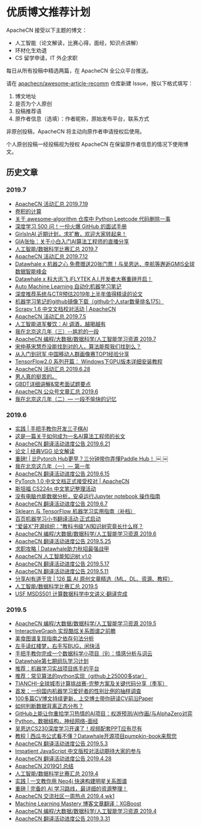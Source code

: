 # 优质博文推荐计划

ApacheCN 接受以下主题的博文：

+   人工智能（论文解读，比赛心得，面经，知识点讲解）
+   环材化生劝退
+   CS 留学申请，IT 外企求职

每日从所有投稿中精选两篇，在 ApacheCN 全公众平台推送。

请在 [apachecn/awesome-article-recomm](https://github.com/apachecn/awesome-article-recomm) 仓库新建 Issue，按以下格式填写：

1.  博文地址
1.  是否为个人原创
1.  投稿推荐语
1.  原作者信息（选填）：作者昵称，原始发布平台，联系方式

非原创投稿，ApacheCN 将主动向原作者申请授权后使用。

个人原创投稿一经投稿视为授权 ApacheCN 在保留原作者信息的情况下使用博文。

## 历史文章

### 2019.7

+   [ApacheCN 活动汇总 2019.7.19](http://mp.weixin.qq.com/s?__biz=MzU3Mzg3OTQxNw==&mid=2247483879&idx=1&sn=e1f1a7f59ba0e9f34f9451be8041c8d8&chksm=fd3ba4f1ca4c2de7f63dd4c6366e77d786483976101c4d1b78edd3c47699189b42ebb6a9bb25#rd)
+   [卷积的计算](http://mp.weixin.qq.com/s?__biz=MzU3Mzg3OTQxNw==&mid=2247483875&idx=1&sn=36143922fcc9f97a60c0d624feb9ccbe&chksm=fd3ba4f5ca4c2de30e6e232f3db9adda56964a41087d2ea32e53e936bdda473888c41a2386c9#rd)
+   [关于 awesome-algorithm 仓库中 Python Leetcode 代码删除一事](http://mp.weixin.qq.com/s?__biz=MzU3Mzg3OTQxNw==&mid=2247483871&idx=1&sn=f0d8e0c5a48739f2e39897a6d0590e82&chksm=fd3ba4c9ca4c2ddf1a094c08928fcfd1c6b5f0576e17e6e8d5615acacb589d89a73a4be3cb2d#rd)
+   [深度学习 500 问！一份火爆 GitHub 的面试手册](http://mp.weixin.qq.com/s?__biz=MzU3Mzg3OTQxNw==&mid=2247483867&idx=1&sn=9f5b0357c2e84d10b75d72f15e456b4f&chksm=fd3ba4cdca4c2ddb944b2445d075bd2fc953dc800fad3b4e7ae6750a4db033919142d330afff#rd)
+   [GirlsInAI 近期计划，求扩散，欢迎大家转起来！](http://mp.weixin.qq.com/s?__biz=MzU3Mzg3OTQxNw==&mid=2247483865&idx=1&sn=974bc47a8b612be7e130e98204c772e8&chksm=fd3ba4cfca4c2dd91aec88a2338aa0276964437ca0bd803d437779f89375e57e5645b5fd9c95#rd)
+   [GIA张怡：关于小白入门AI算法工程师的直播分享](http://mp.weixin.qq.com/s?__biz=MzU3Mzg3OTQxNw==&mid=2247483865&idx=2&sn=32483321358e5929cc7e379620176094&chksm=fd3ba4cfca4c2dd981c85aee7e171e32f7f77acd7e85ea8e76048b4761f360c1d3702a64c276#rd)
+   [人工智能/数据科学比赛汇总 2019.7](http://mp.weixin.qq.com/s?__biz=MzU3Mzg3OTQxNw==&mid=2247483860&idx=1&sn=49a53825af3ac2413fd7bb6bc8a2563a&chksm=fd3ba4c2ca4c2dd440946fe6218758a8a7e95ec03b828265140499e21f80fa57b7624c99a209#rd)
+   [ApacheCN 活动汇总 2019.7.12](http://mp.weixin.qq.com/s?__biz=MzU3Mzg3OTQxNw==&mid=2247483855&idx=1&sn=9a117dbd249d11064b36ea13561040f2&chksm=fd3ba4d9ca4c2dcfbbdc11b5f37b8accf043352fa58c4f77bcd25852648cbd10e64c55de5866#rd)
+   [Datawhale x 机器之心 免费赠送20张门票！与吴恩达、李航等邂逅GMIS全球数据智能峰会](http://mp.weixin.qq.com/s?__biz=MzU3Mzg3OTQxNw==&mid=2247483848&idx=1&sn=e14a6ab3315fbb85926ae464f05a9ec4&chksm=fd3ba4deca4c2dc8837f2fd30273151d086d22f92e07e42216911faaad8ff62bea1b6da84639#rd)
+   [Datawhale x 科大讯飞 iFLYTEK A.I.开发者大赛重磅开启！](http://mp.weixin.qq.com/s?__biz=MzU3Mzg3OTQxNw==&mid=2247483843&idx=1&sn=f4231d7b968b48ee8f680ae141be9cc9&chksm=fd3ba4d5ca4c2dc3a9e65275a7fef2c4b1187f450d8aed80339ba747bbd3839fe65a301a68d3#rd)
+   [Auto Machine Learning 自动化机器学习笔记](http://mp.weixin.qq.com/s?__biz=MzU3Mzg3OTQxNw==&mid=2247483843&idx=2&sn=9a058a68b2a62affb2768e4fd4ec74e6&chksm=fd3ba4d5ca4c2dc327930d7a8b9bd97ec30216cb87bb41c9d5c25ba0cd7475c262d708a2a7d1#rd)
+   [深度推荐系统与CTR预估2019年上半年值得精读的论文](http://mp.weixin.qq.com/s?__biz=MzU3Mzg3OTQxNw==&mid=2247483841&idx=1&sn=f8fa375eda1ea495842defebb64c8a7e&chksm=fd3ba4d7ca4c2dc1c0456f9ea3818b36db7e8636cfb540512632cd65226191c50ba6e9d498c3#rd)
+   [机器学习笔记的github镜像下载（github个人star数量排名175）](http://mp.weixin.qq.com/s?__biz=MzU3Mzg3OTQxNw==&mid=2247483841&idx=2&sn=9424c4f65f1cf9e6607caab6527543de&chksm=fd3ba4d7ca4c2dc1dfb90ac4f8127868442f2579886d2bf1683fb4d6697691adc0c9268180c0#rd)
+   [Scrapy 1.6 中文文档校对活动 | ApacheCN](http://mp.weixin.qq.com/s?__biz=MzU3Mzg3OTQxNw==&mid=2247483839&idx=1&sn=03361db122a7a8f77cd0f450a059579b&chksm=fd3ba4a9ca4c2dbf456c169930d9b904193d7a7a780b00d1bac26011f4157608596c4fd6f88e#rd)
+   [ApacheCN 活动汇总 2019.7.5](http://mp.weixin.qq.com/s?__biz=MzU3Mzg3OTQxNw==&mid=2247483835&idx=1&sn=4695d32b91f134f10289ebebf17ab06d&chksm=fd3ba4adca4c2dbb25dacdb5917809e8e630d5fb1656a38cc3d91b08ef495b03df81aad465e5#rd)
+   [人工智能进军餐饮：AI 调酒，越喝越有](http://mp.weixin.qq.com/s?__biz=MzU3Mzg3OTQxNw==&mid=2247483829&idx=1&sn=13b2c247ef81ae4e417a3ce4f1c23177&chksm=fd3ba4a3ca4c2db55bf5c81cf4bda774ec9ead51434646263e36cc588cea3b0a60dc97451b4c#rd)
+   [我在北京这几年（三）--尴尬的一段](http://mp.weixin.qq.com/s?__biz=MzU3Mzg3OTQxNw==&mid=2247483829&idx=2&sn=dd39f0edbca3c1250c6cb929ebd600ab&chksm=fd3ba4a3ca4c2db56c03f275ae984a5ff6cd39502139b1934fa614ee4d072e79a57216ba10d1#rd)
+   [ApacheCN 编程/大数据/数据科学/人工智能学习资源 2019.7](http://mp.weixin.qq.com/s?__biz=MzU3Mzg3OTQxNw==&mid=2247483835&idx=2&sn=2dd80a128d56544450cae850df21eeaf&chksm=fd3ba4adca4c2dbb4ac785a63f6e00db6d9302dd8ffd6300c73e11bc4c4ac9d8b575ad4f5db1#rd)
+   [宋仲基宋慧乔没能找到对的人，算法能帮我们找到么？](http://mp.weixin.qq.com/s?__biz=MzU3Mzg3OTQxNw==&mid=2247483822&idx=1&sn=c75cbc2540650e96442fda51c884a0d2&chksm=fd3ba4b8ca4c2dae7e5a8ef2a1b2e1fb53e79d5feebfd62bdc1e710787756ccd3b5f4977ca1b#rd)
+   [从入门到冠军 中国移动人群画像赛TOP1经验分享](http://mp.weixin.qq.com/s?__biz=MzU3Mzg3OTQxNw==&mid=2247483822&idx=2&sn=3adcde11ce99ccfe214a8042ba1f9641&chksm=fd3ba4b8ca4c2dae281130ad6ece04eebf508ccfc8961e6c04f9fae45706269285c904c9c0c5#rd)
+   [TensorFlow2.0 系列开篇： Windows下GPU版本详细安装教程](http://mp.weixin.qq.com/s?__biz=MzU3Mzg3OTQxNw==&mid=2247483822&idx=3&sn=b13adac6dab1c735a114371620b831c8&chksm=fd3ba4b8ca4c2dae7da81b04f83b2fa8704f3a3f7ac9e2c95b96030785387530f2814d3e3b66#rd)
+   [ApacheCN 活动汇总 2019.6.28](http://mp.weixin.qq.com/s?__biz=MzU3Mzg3OTQxNw==&mid=2247483820&idx=1&sn=77a1601ec9ab6c852cfdf1be3e70440d&chksm=fd3ba4baca4c2dac366a3566dbd63b9265eb15b5fc50e38a1220e1e003edbdac258c1b278d78#rd)
+   [男人真的挺苦的。](http://mp.weixin.qq.com/s?__biz=MzU3Mzg3OTQxNw==&mid=2247483820&idx=2&sn=f4551992403b70e8c6ac6191e968942e&chksm=fd3ba4baca4c2dacf7f597f6653adfc8ce2e2c57fc05ce5cfd88a0520ca5ebe4194a5b1495c3#rd)
+   [GBDT详细讲解&常考面试题要点](http://mp.weixin.qq.com/s?__biz=MzU3Mzg3OTQxNw==&mid=2247483820&idx=3&sn=60a6782cd2d6db5f633a292e03abd984&chksm=fd3ba4baca4c2daccce04edc10deb1af20ad6898ffa39c1c8a153a21d660bdfd314f821b676c#rd)
+   [ApacheCN 公众号文章汇总 2019.6](http://mp.weixin.qq.com/s?__biz=MzU3Mzg3OTQxNw==&mid=2247483814&idx=1&sn=3f5a2a552c77f9d446d918399d322d29&chksm=fd3ba4b0ca4c2da6ec1baaa41614781f36bbefff167d7fcc4351135a312fcf7df0c0043ef1c2#rd)
+   [我在北京这几年（二）— 一段不愉快的记忆](http://mp.weixin.qq.com/s?__biz=MzU3Mzg3OTQxNw==&mid=2247483814&idx=2&sn=ce3da43a2394541246495edaed457a0f&chksm=fd3ba4b0ca4c2da622d2ce41d68b513e43900f4ba5a75ffaea972d84c5690cf92d8a694f40bb#rd)

### 2019.6

+   [实践 | 手把手教你开发三子棋AI](http://mp.weixin.qq.com/s?__biz=MzU3Mzg3OTQxNw==&mid=2247483810&idx=1&sn=fe1f432063d5be942b240d973751a4df&chksm=fd3ba4b4ca4c2da289301e322beb599315af8524990dbac7eb1dfcd5dc650ee2e796f1daba4f#rd)
+   [这是一篇关于如何成为一名AI算法工程师的长文](http://mp.weixin.qq.com/s?__biz=MzU3Mzg3OTQxNw==&mid=2247483791&idx=1&sn=8563d3adddaf2bee230d1f0390ebf85f&chksm=fd3ba499ca4c2d8fd83c94dcc038926f770eabcdcc80a57d0da56521634e5eec18563c2f64e0#rd)
+   [ApacheCN 翻译活动进度公告 2019.6.21](http://mp.weixin.qq.com/s?__biz=MzU3Mzg3OTQxNw==&mid=2247483788&idx=1&sn=129f3d91562fcd95bab5e5d707281688&chksm=fd3ba49aca4c2d8c0044a1f41d594be1bfc0106ed9dce8344d26f69ef4a44e79e036d3d7c056#rd)
+   [论文 | 经典VGG 论文解读](http://mp.weixin.qq.com/s?__biz=MzU3Mzg3OTQxNw==&mid=2247483784&idx=1&sn=0b2c65b6083d92b41c5ab1dcd48354f3&chksm=fd3ba49eca4c2d8851bcd21fc3fe4d019f5daa68a1dbed13ac19ca22eefac5133a2c9ff9b59a#rd)
+   [重磅! | 比Pytorch Hub更早？三分钟带你弄懂Paddle Hub！ ￼ ￼](http://mp.weixin.qq.com/s?__biz=MzU3Mzg3OTQxNw==&mid=2247483776&idx=1&sn=7483bae6ebd4748bc9dd06c2fc8a22e1&chksm=fd3ba496ca4c2d80aa97110d54ab3f076be58ba09d2725f49cac59c8fbdd547dfd0f9bdc3730#rd)
+   [我在北京这几年（一）— 第一年](http://mp.weixin.qq.com/s?__biz=MzU3Mzg3OTQxNw==&mid=2247483776&idx=2&sn=bdaa09cf060874195237380057af7cb8&chksm=fd3ba496ca4c2d8034cc3cbd573a02bc2bfa43890068c3d36325dcc3dd6cc828765cb6e26b6f#rd)
+   [ApacheCN 翻译活动进度公告 2019.6.15](http://mp.weixin.qq.com/s?__biz=MzU3Mzg3OTQxNw==&mid=2247483774&idx=1&sn=2d327a3f8de5a1385577e1011601df80&chksm=fd3ba468ca4c2d7e4fbf2cefe29fc7722299f5f1f58da385d517aec7e19ed24d4d0e6a692deb#rd)
+   [PyTorch 1.0 中文文档正式接受校对 | ApacheCN](http://mp.weixin.qq.com/s?__biz=MzU3Mzg3OTQxNw==&mid=2247483770&idx=1&sn=306208508c0f2badff3ec17b452bc27e&chksm=fd3ba46cca4c2d7a3581be5f8032c482f8ec9bfd86e89ab511561eb0058768ea9d02f41e6979#rd)
+   [斯坦福 CS224n 中文笔记整理活动](http://mp.weixin.qq.com/s?__biz=MzU3Mzg3OTQxNw==&mid=2247483765&idx=1&sn=d5d34ffcb49c3e13735744065c2897be&chksm=fd3ba463ca4c2d75020373595e0d718f9d2d04441b0702c6b54747ca01b317192203ba255204#rd)
+   [没有电脑也能数据分析，安卓运行Jupyter notebook 操作指南](http://mp.weixin.qq.com/s?__biz=MzU3Mzg3OTQxNw==&mid=2247483765&idx=2&sn=a6928e6caaf2960cd00002c6babbd9e3&chksm=fd3ba463ca4c2d7572caa72e441cb28599ee3225aa6684083fd9d6994a3036b33965625b6430#rd)
+   [ApacheCN 翻译活动进度公告 2019.6.7](http://mp.weixin.qq.com/s?__biz=MzU3Mzg3OTQxNw==&mid=2247483760&idx=1&sn=ace138683f422228f725dd6e51791cd5&chksm=fd3ba466ca4c2d70713c3e31047ef6e814f0db93fed450714b14cfbab8a11b7acc69daffb2d4#rd)
+   [Sklearn 与 TensorFlow 机器学习实用指南（补档）](http://mp.weixin.qq.com/s?__biz=MzU3Mzg3OTQxNw==&mid=2247483756&idx=1&sn=4adbf27a145b7eeb78331c1c3a6a3ce9&chksm=fd3ba47aca4c2d6cf6588ce3e8f9416625c327362e9a55331287bde8b2cf7d8b087090bd8745#rd)
+   [百页机器学习小书翻译活动·正式启动](http://mp.weixin.qq.com/s?__biz=MzU3Mzg3OTQxNw==&mid=2247483750&idx=1&sn=51d7b91ce243afc308b18a5f528ff340&chksm=fd3ba470ca4c2d6604448447a29aebfc3a6f1a9a291779fc6bcc35a6c58b178683e229e9c19e#rd)
+   [“爱装X”开源组织：“教科书级”AI知识树究竟长什么样？](http://mp.weixin.qq.com/s?__biz=MzU3Mzg3OTQxNw==&mid=2247483745&idx=1&sn=dbac07683daacd68d450920f412f9011&chksm=fd3ba477ca4c2d615b214df5197ce0a37852bb7a0ba58b386c329e5413568b067e04cc2219ac#rd)
+   [ApacheCN 编程/大数据/数据科学/人工智能学习资源 2019.6](http://mp.weixin.qq.com/s?__biz=MzU3Mzg3OTQxNw==&mid=2247483743&idx=1&sn=c609b61ab4733c4a1e0219dac6084290&chksm=fd3ba449ca4c2d5f47dd9a022243dc482e6f289021efedb43eac2ba428fb4931f6f8ac7731e9#rd)
+   [ApacheCN 翻译活动进度公告 2019.5.25](http://mp.weixin.qq.com/s?__biz=MzU3Mzg3OTQxNw==&mid=2247483738&idx=1&sn=e217e1595f044f48bcc48132d3050d39&chksm=fd3ba44cca4c2d5a5ed524f2cb06d42a15c561b46635523fadd5cbbb9413967d17be2e40e02d#rd)
+   [求职攻略 | Datawhale助力秋招最强战甲](http://mp.weixin.qq.com/s?__biz=MzU3Mzg3OTQxNw==&mid=2247483738&idx=2&sn=6182de3ee4ff6737374eccf368034fb1&chksm=fd3ba44cca4c2d5a6cf56e2b04fad415c5f9de7320882f6c45bd84263e7b30b10905ca117a82#rd)
+   [ApacheCN 人工智能知识树 v1.0](http://mp.weixin.qq.com/s?__biz=MzU3Mzg3OTQxNw==&mid=2247483734&idx=1&sn=8ed0df66dc15b20ce7b7e8f739b371ec&chksm=fd3ba440ca4c2d56acb210857451519f5cd1412ba91c1023e72647d9623c00d1a614fbda434c#rd)
+   [ApacheCN 翻译活动进度公告 2019.5.17](http://mp.weixin.qq.com/s?__biz=MzU3Mzg3OTQxNw==&mid=2247483728&idx=1&sn=3ee0d6d9885bbccb0865ed8b2575319b&chksm=fd3ba446ca4c2d50e8b5786ec77dc618354e874259d37826cb388548a7cbe039a9e5ff158fa5#rd)
+   [ApacheCN 翻译活动进度公告 2019.5.11](http://mp.weixin.qq.com/s?__biz=MzU3Mzg3OTQxNw==&mid=2247483722&idx=1&sn=107db6b92285a009108b3e81d166dc83&chksm=fd3ba45cca4c2d4acd0068b9e9d0612f6c8131ddb4ccb171f3e35bc2eec684590f1378297910#rd)
+   [分享AI有道干货 | 126 篇 AI 原创文章精选（ML、DL、资源、教程）](http://mp.weixin.qq.com/s?__biz=MzU3Mzg3OTQxNw==&mid=2247483722&idx=2&sn=cda698529cebf891a6bd3eb8da7537b1&chksm=fd3ba45cca4c2d4aff80ce1bde7db90a245df36d95706051e770a03a957546523eeeb8c1d6fc#rd)
+   [人工智能/数据科学比赛汇总 2019.5](http://mp.weixin.qq.com/s?__biz=MzU3Mzg3OTQxNw==&mid=2247483715&idx=1&sn=7eeb70515b4e1271a2cad6a39e59a824&chksm=fd3ba455ca4c2d43ebfe7410fb61674f434c5a1af72200cd34e57187ace020d73fb6f4847f88#rd)
+   [USF MSDS501 计算数据科学中文讲义·翻译完成](http://mp.weixin.qq.com/s?__biz=MzU3Mzg3OTQxNw==&mid=2247483706&idx=1&sn=ca5f8323f96386bc20be77c8c7e26e10&chksm=fd3ba42cca4c2d3a2aac2981973733e96b519e4b6816526f2372798adab584a1dd006b07a770#rd)

### 2019.5

+   [ApacheCN 编程/大数据/数据科学/人工智能学习资源 2019.5](http://mp.weixin.qq.com/s?__biz=MzU3Mzg3OTQxNw==&mid=2247483701&idx=1&sn=7bca5039f65ea99c21b12d1b8ad803b3&chksm=fd3ba423ca4c2d352cd70bb1bf8b74c9909f7711c4681b00b53ea92af6d8e57054717c313871#rd)
+   [InteractiveGraph 实现酷炫关系图谱之前瞻](http://mp.weixin.qq.com/s?__biz=MzU3Mzg3OTQxNw==&mid=2247483701&idx=2&sn=dbb17e8cd2fc5981e1d6fa65bb44bce2&chksm=fd3ba423ca4c2d359036432c260a2e3f2142eb28a24f453ceceb21f697b1fd3538cbabb1b810#rd)
+   [美食图谱复现指南之依存句法分析](http://mp.weixin.qq.com/s?__biz=MzU3Mzg3OTQxNw==&mid=2247483701&idx=3&sn=629ed18cec53b8a41b5c03a514e33836&chksm=fd3ba423ca4c2d355c3f75500eebd458f7407a5df61e2f18f4263c5ef4f172f8e8b78fa4a7a2#rd)
+   [左手读红楼梦，右手写BUG，闲快活](http://mp.weixin.qq.com/s?__biz=MzU3Mzg3OTQxNw==&mid=2247483701&idx=4&sn=dd3323fab4a6b91e0b611b8d8164ad65&chksm=fd3ba423ca4c2d358c3bd53a0d2fcf67998207e0c4136d1d4da7fcb64ffffe6401c255904494#rd)
+   [手把手教你完成一个数据科学小项目（9）：情感分析与词云](http://mp.weixin.qq.com/s?__biz=MzU3Mzg3OTQxNw==&mid=2247483701&idx=5&sn=8990f93ba9c18a501b271db4f0fbf5d3&chksm=fd3ba423ca4c2d35acf4ed592981e79630da1d1f203cb476ab1b9a265e4a7f923d196565c8e5#rd)
+   [Datawhale第七期组队学习计划](http://mp.weixin.qq.com/s?__biz=MzU3Mzg3OTQxNw==&mid=2247483695&idx=1&sn=6bf9125c4248444b409f48edd8dc91f6&chksm=fd3ba439ca4c2d2fe2dc5eabf36d9515f5637cf4d5e91abd949dcc4a535458944a44cf8596eb#rd)
+   [推荐：机器学习实战项目练手的平台](http://mp.weixin.qq.com/s?__biz=MzU3Mzg3OTQxNw==&mid=2247483695&idx=2&sn=8bd6df52af0d2697dc2eba46d1c52896&chksm=fd3ba439ca4c2d2f501dc1bea1797abbbfcf280d1cb2d042d1dbf90068af004eb3b93b062239#rd)
+   [推荐：常见算法的python实现（github上25000多star）](http://mp.weixin.qq.com/s?__biz=MzU3Mzg3OTQxNw==&mid=2247483695&idx=3&sn=482585bef9865aaa63f79339b2e02952&chksm=fd3ba439ca4c2d2f280b3a01f1e50c8fef8f2fb5caabecce0c88b7e03b72dd5b764b740e9e32#rd)
+   [TIANCHI-全球城市计算挑战赛-完整方案及关键代码分享（季军）](http://mp.weixin.qq.com/s?__biz=MzU3Mzg3OTQxNw==&mid=2247483695&idx=4&sn=0ab21ae1ad8898289e2384d99b25bdc0&chksm=fd3ba439ca4c2d2fff22ede24e9fe95a95f70618c25db6a82df4e9bf9fe2340d4d8d511f7845#rd)
+   [首发：一份国内机器学习爱好者的性别比例的抽样调查](http://mp.weixin.qq.com/s?__biz=MzU3Mzg3OTQxNw==&mid=2247483695&idx=5&sn=113cab7da16b8c1cb48a3070fd45d6d4&chksm=fd3ba439ca4c2d2ff03944b71bcd4acce74cfddac3e07ac3a09b6ec961988d62f4b1f82dd6ce#rd)
+   [100多篇CV博文持续更新，上交博士带你研读CV前沿Paper](http://mp.weixin.qq.com/s?__biz=MzU3Mzg3OTQxNw==&mid=2247483693&idx=1&sn=16d93cd27e47c49e04d77fa43663918c&chksm=fd3ba43bca4c2d2df43228fb17154d0347db9263b09cb6ad6f9c3c5ac3d8ff2178333bab4502#rd)
+   [如何判断数据背离正态分布？](http://mp.weixin.qq.com/s?__biz=MzU3Mzg3OTQxNw==&mid=2247483693&idx=2&sn=948521485be44392b01ab7e467e4bfe8&chksm=fd3ba43bca4c2d2dadb0e13b7b58c44d78a4e40159bfe97ab63c524a52401666e0ec3a40c054#rd)
+   [GitHub上能让你重拾学习热情的AI项目：权游预测/AI作画/与AlphaZero对弈](http://mp.weixin.qq.com/s?__biz=MzU3Mzg3OTQxNw==&mid=2247483693&idx=3&sn=30fbf7f4c8412e4e6f1f906cd97dc0e6&chksm=fd3ba43bca4c2d2d8e81f6752e268793f611861ca2826621c21b032f92c7963e1f0619cfba06#rd)
+   [Python，数据结构，神经网络-面经](http://mp.weixin.qq.com/s?__biz=MzU3Mzg3OTQxNw==&mid=2247483693&idx=4&sn=07405f58e819101721baff886b86fec2&chksm=fd3ba43bca4c2d2db701d02edc36570ce455b9f2b73e6710438b56f6ac4e9da17bffc6c2dd9d#rd)
+   [吴恩达CS230深度学习开课了！视频配套PPT应有尽有](http://mp.weixin.qq.com/s?__biz=MzU3Mzg3OTQxNw==&mid=2247483693&idx=5&sn=5e60fe3f59b9412b92ef42f5cff5d432&chksm=fd3ba43bca4c2d2da4f557e6af7fb5294d0a1c4d7aa92f62efee55ef6aa4c1ef5feea03b9c1a#rd)
+   [教程 | 西瓜书公式看不懂？Datawhale开源项目pumpkin-book来帮您](http://mp.weixin.qq.com/s?__biz=MzU3Mzg3OTQxNw==&mid=2247483691&idx=1&sn=f65c9555b3488927a71ccaca169a39ad&chksm=fd3ba43dca4c2d2b04bed851f7424b2a4da5cdbc7f284df54d7f2e571ee1c9afc33fd0aa1fdd#rd)
+   [ApacheCN 翻译活动进度公告 2019.5.3](http://mp.weixin.qq.com/s?__biz=MzU3Mzg3OTQxNw==&mid=2247483689&idx=1&sn=5c76ad4c9a68f27fa5846103ac15d304&chksm=fd3ba43fca4c2d2959e0b9bb8a9fc2904cf705c0352602b81e609f6e37c7514c6ab72fd357c1#rd)
+   [Impatient JavaScript 中文版校对活动期待大家的参与](http://mp.weixin.qq.com/s?__biz=MzU3Mzg3OTQxNw==&mid=2247483683&idx=1&sn=de834dabc6e5948b57cdf315c2370805&chksm=fd3ba435ca4c2d23ef50b9df7b603c6b4583bef85f19c5c949bf49de0eaed651ca3457054150#rd)
+   [ApacheCN 翻译活动进度公告 2019.4.28](http://mp.weixin.qq.com/s?__biz=MzU3Mzg3OTQxNw==&mid=2247483683&idx=2&sn=a630492b33648d9c6a7561382bc1feda&chksm=fd3ba435ca4c2d239d61f7f0112b232d712cb7789cd2eadbb7edf176811353c0085e48c272e7#rd)
+   [ApacheCN 2019Q1 总结](http://mp.weixin.qq.com/s?__biz=MzU3Mzg3OTQxNw==&mid=2247483683&idx=3&sn=f3a75604df7d7d4d8bbbf282bc0781dd&chksm=fd3ba435ca4c2d2302793847e3f53fde8ca32de20cbbcd3224cf8e03a834eb68d19607e44361#rd)
+   [人工智能/数据科学比赛汇总 2019.4](http://mp.weixin.qq.com/s?__biz=MzU3Mzg3OTQxNw==&mid=2247483683&idx=4&sn=429da8ac9982a73c44fe87c271280e9b&chksm=fd3ba435ca4c2d23c4e47bd733bed07acebfd158979f4a65db517341536845af8b66a2fdbbcc#rd)
+   [实践 | 一文教你用 Neo4j 快速构建明星关系图谱](http://mp.weixin.qq.com/s?__biz=MzU3Mzg3OTQxNw==&mid=2247483673&idx=1&sn=ea7ff7bf24171141578ab8db3414d599&chksm=fd3ba40fca4c2d193501b4fba2b758ecdfee7103035e73514b9c549810b793b706619d4884a8#rd)
+   [重磅 | 完备的 AI 学习路线，最详细的资源整理！](http://mp.weixin.qq.com/s?__biz=MzU3Mzg3OTQxNw==&mid=2247483671&idx=1&sn=9cfef67177b80d89bf734369f4a0de3c&chksm=fd3ba401ca4c2d1734eb9dcb859b82211e73405a0d066443bb06ef08ee304017177b91d1c0c1#rd)
+   [ApacheCN 交流社区一周热点 2019.4 wk1](http://mp.weixin.qq.com/s?__biz=MzU3Mzg3OTQxNw==&mid=2247483668&idx=1&sn=699b51d6fd77a34faf0dfbc194aaf0bb&chksm=fd3ba402ca4c2d1409cb461634eea1b0a84f7f3e8b98ac8d6c6e12aae9590dad1661d11efaab#rd)
+   [Machine Learning Mastery 博客文章翻译：XGBoost](http://mp.weixin.qq.com/s?__biz=MzU3Mzg3OTQxNw==&mid=2247483663&idx=1&sn=cc4673906dbe15015278fd3b8a5ff9a7&chksm=fd3ba419ca4c2d0f12af025e9d6e2ec982102831ab411a392a2e470ea50651e1914ca8c98d64#rd)
+   [ApacheCN 编程/大数据/数据科学/人工智能学习资源 2019.4](http://mp.weixin.qq.com/s?__biz=MzU3Mzg3OTQxNw==&mid=2247483658&idx=1&sn=ab57ccb8ad6a8fec14168e2dbd7fca27&chksm=fd3ba41cca4c2d0ac01a0e8a28074630148458ddac21c1fe3c2ebfeacc57097ff47e7bcc7041#rd)
+   [ApacheCN 翻译活动进度公告 2019.3.31](http://mp.weixin.qq.com/s?__biz=MzU3Mzg3OTQxNw==&mid=2247483653&idx=1&sn=641cb966567bdf054d8f70919c5cc329&chksm=fd3ba413ca4c2d0529748c57c6be9eb72f0c8dbd7555eb6bf7438828e38da7c6b59dd15016fc#rd)
